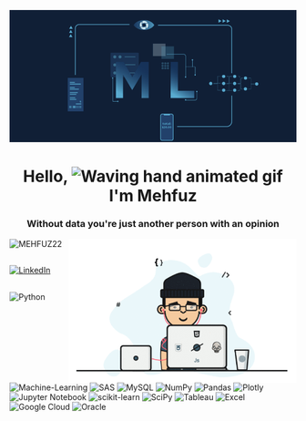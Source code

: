 ![logo](https://github.com/MEHFUZ22/MEHFUZ22/blob/main/Banner%20G.gif)
<h1 align="center"> Hello, <img src="https://raw.githubusercontent.com/nixin72/nixin72/master/wave.gif" 
alt="Waving hand animated gif"
height="45"
width="45" /> I'm Mehfuz</h1>

<h3 align="center">Without data you're just another person with an opinion</h3>
<img align="right" alt="coding" width="400" src="https://github.com/MEHFUZ22/MEHFUZ22/blob/main/cde.gif">

<p align="left"> <img src="https://komarev.com/ghpvc/?username=MEHFUZ22&label=Profile%20views&color=0e75b6&style=flat" alt="MEHFUZ22" /> </p>


## 
[![LinkedIn](https://img.shields.io/badge/LinkedIn-0077B5?style=for-the-badge&logo=linkedin&logoColor=white)](https://www.linkedin.com/in/mehfuzurrahman/)
## 
![Python](https://img.shields.io/badge/Python-%234ea94b.svg?style=for-the-badge&logo=python&logoColor=white&style=flat) ![Machine-Learning](https://img.shields.io/badge/machine--learning-3670A0?style=for-the-badge&logo=machine-learning&logoColor=ffdd54&style=flat) ![SAS](https://img.shields.io/badge/SAS-430098?style=for-the-badge&logo=SAS&logoColor=white&style=flat) ![MySQL](https://img.shields.io/badge/mysql-%2300f.svg?style=for-the-badge&logo=mysql&logoColor=white&style=flat) 	![NumPy](https://img.shields.io/badge/numpy-%23013243.svg?style=for-the-badge&logo=numpy&logoColor=white&style=flat) ![Pandas](https://img.shields.io/badge/pandas-%23150458.svg?style=for-the-badge&logo=pandas&logoColor=white&style=flat) ![Plotly](https://img.shields.io/badge/Plotly-239120?style=for-the-badge&logo=plotly&logoColor=white&style=flat) ![Jupyter Notebook](https://img.shields.io/badge/jupyter-%23FA0F00.svg?style=for-the-badge&logo=jupyter&logoColor=white&style=flat)  ![scikit-learn](https://img.shields.io/badge/scikit--learn-%23F7931E.svg?style=for-the-badge&logo=scikit-learn&logoColor=white&style=flat) ![SciPy](https://img.shields.io/badge/SciPy-%230C55A5.svg?style=for-the-badge&logo=scipy&logoColor=%white&style=flat)  ![Tableau](https://img.shields.io/badge/Tableau-000000?style=for-the-badge&logo=Tableau&logoColor=white&style=flat) ![Excel](https://img.shields.io/badge/Excel-%23EE4C2C.svg?style=for-the-badge&logo=Excel&logoColor=white&style=flat) ![Google Cloud](https://img.shields.io/badge/Google-Cloud-B85F4.svg?style=for-the-badge&logo=googlecloud&logoColor=white&style=flat) ![Oracle](
https://img.shields.io/badge/Oracle-%F80000.svg?style=for-the-badge&logo=oracle&logoColor=white&style=flat) 

